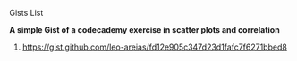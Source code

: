 Gists List

**A simple Gist of a codecademy exercise in scatter plots and correlation**
 1. https://gist.github.com/leo-areias/fd12e905c347d23d1fafc7f6271bbed8

